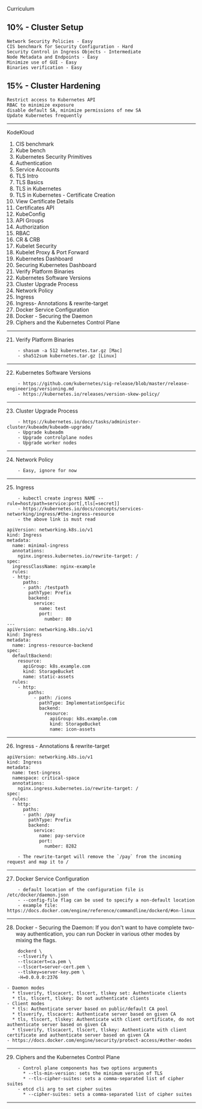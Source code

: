 Curriculum

## 10% - Cluster Setup
    Network Security Policies - Easy
    CIS benchmark for Security Configuration - Hard
    Security Control in Ingress Objects - Intermediate
    Node Metadata and Endpoints - Easy
    Minimize use of GUI - Easy
    Binaries verification - Easy
## 15% - Cluster Hardening
    Restrict access to Kubernetes API
    RBAC to minimize exposure
    disable default SA, minimize permissions of new SA
    Update Kubernetes frequently

---
KodeKloud

1. CIS benchmark
2. Kube bench
3. Kubernetes Security Primitives
4. Authentication
5. Service Accounts
6. TLS Intro
7. TLS Basics
8. TLS in Kubernetes
9. TLS in Kubernetes - Certificate Creation
10. View Certificate Details
11. Certificates API
12. KubeConfig
13. API Groups
14. Authorization
15. RBAC
16. CR & CRB
17. Kubelet Security
18. Kubelet Proxy & Port Forward
19. Kubernetes Dashboard
20. Securing Kubernetes Dashboard
21. Verify Platform Binaries
22. Kubernetes Software Versions
23. Cluster Upgrade Process
24. Network Policy
25. Ingress
26. Ingress- Annotations & rewrite-target
27. Docker Service Configuration
28. Docker - Securing the Daemon
29. Ciphers and the Kubernetes Control Plane
---
21. Verify Platform Binaries
```
    - shasum -a 512 kubernetes.tar.gz [Mac]
    - sha512sum kubernetes.tar.gz [Linux]
```
---
22. Kubernetes Software Versions
```
    - https://github.com/kubernetes/sig-release/blob/master/release-engineering/versioning.md
    - https://kubernetes.io/releases/version-skew-policy/
```
---
23. Cluster Upgrade Process
```
    - https://kubernetes.io/docs/tasks/administer-cluster/kubeadm/kubeadm-upgrade/
    - Upgrade kubeadm
    - Upgrade controlplane nodes
    - Upgrade worker nodes
```
---
24. Network Policy
```
    - Easy, ignore for now
```
---
25. Ingress
```
    - kubectl create ingress NAME --rule=host/path=service:port[,tls[=secret]]
    - https://kubernetes.io/docs/concepts/services-networking/ingress/#the-ingress-resource
    - the above link is must read
```
```
apiVersion: networking.k8s.io/v1
kind: Ingress
metadata:
  name: minimal-ingress
  annotations:
    nginx.ingress.kubernetes.io/rewrite-target: /
spec:
  ingressClassName: nginx-example
  rules:
  - http:
      paths:
      - path: /testpath
        pathType: Prefix
        backend:
          service:
            name: test
            port:
              number: 80
---
apiVersion: networking.k8s.io/v1
kind: Ingress
metadata:
  name: ingress-resource-backend
spec:
  defaultBackend:
    resource:
      apiGroup: k8s.example.com
      kind: StorageBucket
      name: static-assets
  rules:
    - http:
        paths:
          - path: /icons
            pathType: ImplementationSpecific
            backend:
              resource:
                apiGroup: k8s.example.com
                kind: StorageBucket
                name: icon-assets

```
---
26. Ingress - Annotations & rewrite-target
```
apiVersion: networking.k8s.io/v1 
kind: Ingress
metadata:
  name: test-ingress
  namespace: critical-space
  annotations:
    nginx.ingress.kubernetes.io/rewrite-target: /
spec:
  rules:
  - http:
      paths:
      - path: /pay
        pathType: Prefix
        backend:
          service:
            name: pay-service
            port: 
              number: 8282
```
```
    - The rewrite-target will remove the `/pay` from the incoming request and map it to /
```
---
27. Docker Service Configuration
```
    - default location of the configuration file is /etc/docker/daemon.json
    - --config-file flag can be used to specify a non-default location
    - example file: https://docs.docker.com/engine/reference/commandline/dockerd/#on-linux
```
---
28. Docker - Securing the Daemon: If you don't want to have complete two-way authentication, you can run Docker in various other modes by mixing the flags.
```
    dockerd \
    --tlsverify \
    --tlscacert=ca.pem \
    --tlscert=server-cert.pem \
    --tlskey=server-key.pem \
    -H=0.0.0.0:2376
```
    - Daemon modes
      * tlsverify, tlscacert, tlscert, tlskey set: Authenticate clients
      * tls, tlscert, tlskey: Do not authenticate clients
    - Client modes
      * tls: Authenticate server based on public/default CA pool
      * tlsverify, tlscacert: Authenticate server based on given CA
      * tls, tlscert, tlskey: Authenticate with client certificate, do not authenticate server based on given CA
      * tlsverify, tlscacert, tlscert, tlskey: Authenticate with client certificate and authenticate server based on given CA
    - https://docs.docker.com/engine/security/protect-access/#other-modes
---

29. Ciphers and the Kubernetes Control Plane
```
    - Control plane components has two options arguments
      * --tls-min-version: sets the minimum version of TLS
      * --tls-cipher-suites: sets a comma-separated list of cipher suites
    - etcd cli arg to set cipher suites
      * --cipher-suites: sets a comma-separated list of cipher suites
```
---

